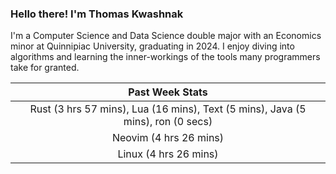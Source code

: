 
### Hello there! I'm Thomas Kwashnak

I'm a Computer Science and Data Science double major with an Economics
minor at Quinnipiac University, graduating in 2024.
I enjoy diving into algorithms and learning the inner-workings of the tools
many programmers take for granted.

| Past Week Stats |
| :---: |
| Rust (3 hrs 57 mins), Lua (16 mins), Text (5 mins), Java (5 mins), ron (0 secs) |
| Neovim (4 hrs 26 mins) |
| Linux (4 hrs 26 mins) |

